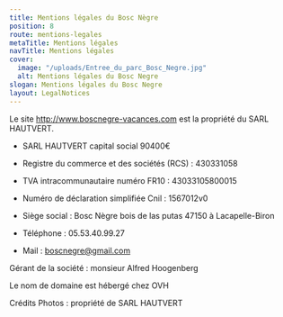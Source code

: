 ```yaml
---
title: Mentions légales du Bosc Nègre
position: 8
route: mentions-legales
metaTitle: Mentions légales
navTitle: Mentions légales
cover:
  image: "/uploads/Entree_du_parc_Bosc_Negre.jpg"
  alt: Mentions légales du Bosc Negre
slogan: Mentions légales du Bosc Negre
layout: LegalNotices
---
```


Le site http://www.boscnegre-vacances.com est la propriété du SARL HAUTVERT.

* SARL HAUTVERT capital social 90400€

* Registre du commerce et des sociétés (RCS) : 430331058 

* TVA intracommunautaire numéro FR10 : 43033105800015

* Numéro de déclaration simplifiée Cnil : 1567012v0

* Siège social : Bosc Nègre bois de las putas 47150 à Lacapelle-Biron

* Téléphone : 05.53.40.99.27

* Mail : boscnegre@gmail.com

Gérant de la société : monsieur Alfred Hoogenberg

Le nom de domaine est hébergé chez OVH

Crédits Photos : propriété de SARL HAUTVERT
